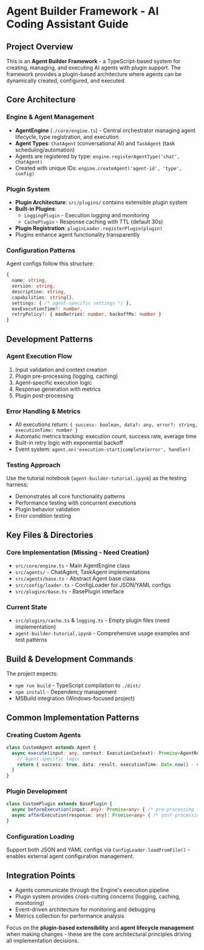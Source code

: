 # Agent Builder Framework - AI Coding Assistant Guide

## Project Overview
This is an **Agent Builder Framework** - a TypeScript-based system for creating, managing, and executing AI agents with plugin support. The framework provides a plugin-based architecture where agents can be dynamically created, configured, and executed.

## Core Architecture

### Engine & Agent Management
- **AgentEngine** (`./core/engine.ts`) - Central orchestrator managing agent lifecycle, type registration, and execution
- **Agent Types**: `ChatAgent` (conversational AI) and `TaskAgent` (task scheduling/automation)
- Agents are registered by type: `engine.registerAgentType('chat', ChatAgent)`
- Created with unique IDs: `engine.createAgent('agent-id', 'type', config)`

### Plugin System
- **Plugin Architecture**: `src/plugins/` contains extensible plugin system
- **Built-in Plugins**: 
  - `LoggingPlugin` - Execution logging and monitoring
  - `CachePlugin` - Response caching with TTL (default 30s)
- **Plugin Registration**: `pluginLoader.registerPlugin(plugin)`
- Plugins enhance agent functionality transparently

### Configuration Patterns
Agent configs follow this structure:
```typescript
{
  name: string,
  version: string,
  description: string,
  capabilities: string[],
  settings: { /* agent-specific settings */ },
  maxExecutionTime?: number,
  retryPolicy?: { maxRetries: number, backoffMs: number }
}
```

## Development Patterns

### Agent Execution Flow
1. Input validation and context creation
2. Plugin pre-processing (logging, caching)
3. Agent-specific execution logic
4. Response generation with metrics
5. Plugin post-processing

### Error Handling & Metrics
- All executions return: `{ success: boolean, data?: any, error?: string, executionTime: number }`
- Automatic metrics tracking: execution count, success rate, average time
- Built-in retry logic with exponential backoff
- Event system: `agent.on('execution-start|complete|error', handler)`

### Testing Approach
Use the tutorial notebook (`agent-builder-tutorial.ipynb`) as the testing harness:
- Demonstrates all core functionality patterns
- Performance testing with concurrent executions
- Plugin behavior validation
- Error condition testing

## Key Files & Directories

### Core Implementation (Missing - Need Creation)
- `src/core/engine.ts` - Main AgentEngine class
- `src/agents/` - ChatAgent, TaskAgent implementations  
- `src/agents/base.ts` - Abstract Agent base class
- `src/config/loader.ts` - ConfigLoader for JSON/YAML configs
- `src/plugins/base.ts` - BasePlugin interface

### Current State
- `src/plugins/cache.ts` & `logging.ts` - Empty plugin files (need implementation)
- `agent-builder-tutorial.ipynb` - Comprehensive usage examples and test patterns

## Build & Development Commands
The project expects:
- `npm run build` - TypeScript compilation to `./dist/`
- `npm install` - Dependency management
- MSBuild integration (Windows-focused project)

## Common Implementation Patterns

### Creating Custom Agents
```typescript
class CustomAgent extends Agent {
  async execute(input: any, context: ExecutionContext): Promise<AgentResponse> {
    // Agent-specific logic
    return { success: true, data: result, executionTime: Date.now() - start };
  }
}
```

### Plugin Development
```typescript
class CustomPlugin extends BasePlugin {
  async beforeExecution(input: any): Promise<any> { /* pre-processing */ }
  async afterExecution(response: any): Promise<any> { /* post-processing */ }
}
```

### Configuration Loading
Support both JSON and YAML configs via `ConfigLoader.loadFromFile()` - enables external agent configuration management.

## Integration Points
- Agents communicate through the Engine's execution pipeline
- Plugin system provides cross-cutting concerns (logging, caching, monitoring)
- Event-driven architecture for monitoring and debugging
- Metrics collection for performance analysis

Focus on the **plugin-based extensibility** and **agent lifecycle management** when making changes - these are the core architectural principles driving all implementation decisions.